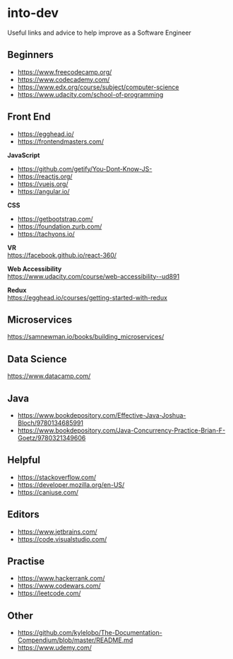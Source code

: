 # into-dev
Useful links and advice to help improve as a Software Engineer

## Beginners
- https://www.freecodecamp.org/
- https://www.codecademy.com/
- https://www.edx.org/course/subject/computer-science
- https://www.udacity.com/school-of-programming

## Front End 
- https://egghead.io/
- https://frontendmasters.com/

**JavaScript**
- https://github.com/getify/You-Dont-Know-JS- 
- https://reactjs.org/
- https://vuejs.org/
- https://angular.io/

**CSS**
- https://getbootstrap.com/
- https://foundation.zurb.com/
- https://tachyons.io/

**VR** <br />
https://facebook.github.io/react-360/

**Web Accessibility** <br />
https://www.udacity.com/course/web-accessibility--ud891

**Redux** <br />
https://egghead.io/courses/getting-started-with-redux

## Microservices
https://samnewman.io/books/building_microservices/

## Data Science
https://www.datacamp.com/

## Java
- https://www.bookdepository.com/Effective-Java-Joshua-Bloch/9780134685991
- https://www.bookdepository.com/Java-Concurrency-Practice-Brian-F-Goetz/9780321349606

## Helpful
- https://stackoverflow.com/
- https://developer.mozilla.org/en-US/
- https://caniuse.com/

## Editors
- https://www.jetbrains.com/
- https://code.visualstudio.com/

## Practise
- https://www.hackerrank.com/
- https://www.codewars.com/
- https://leetcode.com/

## Other
- https://github.com/kylelobo/The-Documentation-Compendium/blob/master/README.md
- https://www.udemy.com/
